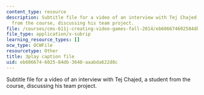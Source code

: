 ```yaml
---
content_type: resource
description: Subtitle file for a video of an interview with Tej Chajed, a student
  from the course, discussing his team project.
file: /courses/cms-611j-creating-video-games-fall-2014/eb606674602584db3640aaabda622d8c_bgMZSJ2rfNc.srt
file_type: application/x-subrip
learning_resource_types: []
ocw_type: OCWFile
resourcetype: Other
title: 3play caption file
uid: eb606674-6025-84db-3640-aaabda622d8c
---
```

Subtitle file for a video of an interview with Tej Chajed, a student from the course, discussing his team project.
